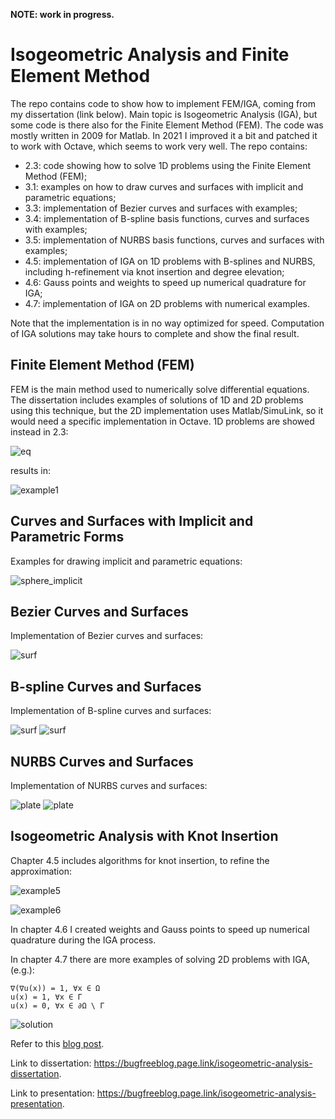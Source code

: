 **NOTE: work in progress.**

# Isogeometric Analysis and Finite Element Method

The repo contains code to show how to implement FEM/IGA, coming from my dissertation (link below). Main topic is Isogeometric Analysis (IGA), but some code is there also for the Finite Element Method (FEM). The code was mostly written in 2009 for Matlab. In 2021 I improved it a bit and patched it to work with Octave, which seems to work very well. The repo contains:

* 2.3: code showing how to solve 1D problems using the Finite Element Method (FEM);
* 3.1: examples on how to draw curves and surfaces with implicit and parametric equations;
* 3.3: implementation of Bezier curves and surfaces with examples;
* 3.4: implementation of B-spline basis functions, curves and surfaces with examples;
* 3.5: implementation of NURBS basis functions, curves and surfaces with examples;
* 4.5: implementation of IGA on 1D problems with B-splines and NURBS, including h-refinement via knot insertion and degree elevation;
* 4.6: Gauss points and weights to speed up numerical quadrature for IGA;
* 4.7: implementation of IGA on 2D problems with numerical examples.

Note that the implementation is in no way optimized for speed. Computation of IGA solutions may take hours to complete and show the final result.

## Finite Element Method (FEM)

FEM is the main method used to numerically solve differential equations. The dissertation includes examples of solutions of 1D and 2D problems using this technique, but the 2D implementation uses Matlab/SimuLink, so it would need a specific implementation in Octave. 1D problems are showed instead in 2.3:

![eq](eq/eq_fem_h_refinement_1.png)

results in:

![example1](2.3/fem_h_refinement_1.svg.png)

## Curves and Surfaces with Implicit and Parametric Forms

Examples for drawing implicit and parametric equations:

![sphere_implicit](3.1/sphere_implicit.svg.png)

## Bezier Curves and Surfaces

Implementation of Bezier curves and surfaces:

![surf](3.3/bezier_surf.svg.png)

## B-spline Curves and Surfaces

Implementation of B-spline curves and surfaces:

![surf](3.4/bspline_surf_2.svg.png)
![surf](3.4/bspline_surf_ring.svg.png)

## NURBS Curves and Surfaces

Implementation of NURBS curves and surfaces:

![plate](3.5/nurbs_plate.svg.png)
![plate](3.5/nurbs_toroid.svg.png)

## Isogeometric Analysis with Knot Insertion

Chapter 4.5 includes algorithms for knot insertion, to refine the approximation:

![example5](4.5/iga_knot_insertion_circle.svg.png)

![example6](4.5/iga_knot_insertion_plate_hole.svg.png)

In chapter 4.6 I created weights and Gauss points to speed up numerical quadrature during the IGA process.

In chapter 4.7 there are more examples of solving 2D problems with IGA, (e.g.):

    ∇(∇u(x)) = 1, ∀x ∈ Ω
    u(x) = 1, ∀x ∈ Γ
    u(x) = 0, ∀x ∈ ∂Ω \ Γ

![solution](4.7/iga_2d_56_1.svg.png)

Refer to this [blog post](https://thebugfreeblog.blogspot.com/p/blog-page_17.html).

Link to dissertation: https://bugfreeblog.page.link/isogeometric-analysis-dissertation.

Link to presentation: https://bugfreeblog.page.link/isogeometric-analysis-presentation.